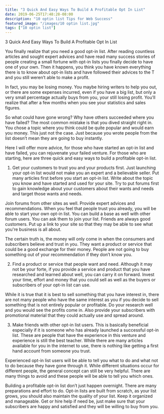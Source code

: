```yaml
---
title: "3 Quick And Easy Ways To Build A Profitable Opt In List"
date: 2019-06-25T17:48:28-08:00
description: "10 optin list Tips for Web Success"
featured_image: "/images/10 optin list.jpg"
tags: ["10 optin list"]
---
```


3 Quick And Easy Ways To Build A Profitable Opt In List


You finally realize that you need a good opt-in list. After reading countless articles and sought expert advices and have read many success stories of people creating a small fortune with opt-in lists you finally decide to have one of your own. Then it happens, you think you have known everything there is to know about opt-in lists and have followed their advices to the T and you still weren’t able to make a profit.

In fact, you may be losing money. You maybe hiring writers to help you out, or there are some expenses incurred, even if you have a big list, but only a very small percentage actually buys from you, your still losing profit. You’ll realize that after a few months when you see your statistics and sales figures. 

So what could have gone wrong? Why have others succeeded where you have failed? The most common mistake is that you dived straight right in. You chose a topic where you think could be quite popular and would earn you money. This just not the case. Just because you wrote people from the list doesn’t mean they are going to buy instantly.

Here I will offer more advice, for those who have started an opt-in list and have failed, you can rejuvenate your failed venture. For those who are starting, here are three quick and easy ways to build a profitable opt-in list.
1) Get your customers to trust you and your products first. Just launching your opt-in list would not make you an expert and a believable seller. Put many articles first before you start an opt-in list. Write about the topic you know and have started and used for your site. Try to put forums first to gain knowledge about your customers about their wants and needs and target those wants and needs. 

Join forums from other sites as well. Provide expert advices and recommendations. When you feel that people trust you already, you will be able to start your own opt-in list. You can build a base as well with other forum users. You can ask them to join your list. Friends are always good customers. Put up a link to your site so that they may be able to see what you're business is all about.

The certain truth is, the money will only come in when the consumers and subscribers believe and trust in you. They want a product or service that could be a good exchange for their money. People are not going to buy something out of your recommendation if they don’t know you.

2) Find a product or service that people want and need. Although it may not be your forte, if you provide a service and product that you have researched and learned about well, you can carry it on forward. Invest your time, effort and money that you could sell as well as the buyers or subscribers of your opt-in list can use. 

While it is true that it is best to sell something that you have interest in, there are not many people who have the same interest as you if you decide to sell something that is not entirely popular or profitable. Do your research well and you would see the profits come in. Also provide your subscribers with promotional material that they could actually use and spread around. 

3) Make friends with other opt-in list users. This is basically beneficial especially if it is someone who has already launched a successful opt-in list. These are people that have the experience in this venture and experience is still the best teacher. While there are many articles available for you in the internet to use, there is nothing like getting a first hand account from someone you trust.

Experienced opt-in list users will be able to tell you what to do and what not to do because they have gone through it. While different situations occur for different people, the general concept can still be very helpful. There are many things to avoid and these people will be able to tell you which ones. 

Building a profitable opt-in list don’t just happen overnight. There are many preparations and effort to do. Opt-in lists are built from scratch, as your list grows, you should also maintain the quality of your list. Keep it organized and manageable. Get or hire help if need be, just make sure that your subscribers are happy and satisfied and they will be willing to buy from you.  

